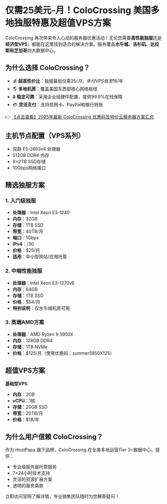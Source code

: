 # 仅需25美元-月！ColoCrossing 美国多地独服特惠及超值VPS方案

ColoCrossing 再次带来令人心动的服务器优惠活动！无论您需要**高性能独服**还是**经济型VPS**，都能在这里找到适合的解决方案。服务覆盖**水牛城、洛杉矶、达拉斯和芝加哥**四大数据中心。

## 为什么选择 ColoCrossing？

- 💰 **超高性价比**：独服最低仅需$25/月，年付VPS低至$18/年
- 🌎 **多地机房**：覆盖美国东西部核心网络枢纽
- 🔒 **稳定可靠**：采用企业级硬件配置，提供99.9%在线保障
- 💳 **灵活支付**：支持信用卡、PayPal和银行转账

👉 [【点击查看】2025年最新 ColoCrossing 优惠码及特价云服务器方案汇总](https://bit.ly/ColoCrossing)

## 主机节点配置（VPS系列）
- 双路 E5-2683v4 处理器
- 512GB DDR4 内存
- 8×2TB SSD存储
- 10Gbps网络接口

## 精选独服方案

### 1. 入门级独服
- **处理器**：Intel Xeon E3-1240
- **内存**：32GB
- **存储**：1TB SSD
- **带宽**：40TB/月
- **端口**：1Gbps
- **IPv4**：/30
- **价格**：$25/月
- **适用**：中小型网站/应用托管

### 2. 中端性能独服
- **处理器**：Intel Xeon E3-1270v6
- **内存**：64GB
- **存储**：1TB SSD
- **价格**：$54/月
- **特别说明**：仅水牛城机房可用

### 3. 高端AMD方案
- **处理器**：AMD Ryzen 9 5950X
- **内存**：128GB DDR4
- **存储**：1TB NVMe
- **价格**：$125/月（使用优惠码：summer5950X125）

## 超值VPS方案

**基础型VPS**
- **内存**：2GB
- **vCPU**：1核
- **存储**：20GB SSD
- **带宽**：20TB/月
- **价格**：$18/年

## 为什么用户信赖 ColoCrossing？

作为 HostPapa 旗下品牌，ColoCrossing 在全美多地运营Tier 3+数据中心，提供：
- 专业级服务器托管服务
- 7×24小时技术支持
- 灵活的资源扩展方案
- 透明的服务条款

立即访问官网了解详情，专业销售团队随时为您解答疑问！